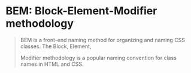 # BEM: Block-Element-Modifier methodology

> BEM is a front-end naming method for organizing and naming CSS classes. The Block, Element,
>
> Modifier methodology is a popular naming convention for class names in HTML and CSS.

